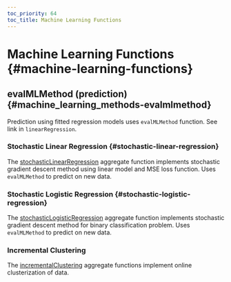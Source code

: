 ```yaml
---
toc_priority: 64
toc_title: Machine Learning Functions
---
```


# Machine Learning Functions {#machine-learning-functions}

## evalMLMethod (prediction) {#machine_learning_methods-evalmlmethod}

Prediction using fitted regression models uses `evalMLMethod` function. See link in `linearRegression`.

### Stochastic Linear Regression {#stochastic-linear-regression}

The [stochasticLinearRegression](../../sql_reference/aggregate_functions/reference.md#agg_functions-stochasticlinearregression) aggregate function implements stochastic gradient descent method using linear model and MSE loss function. Uses `evalMLMethod` to predict on new data.

### Stochastic Logistic Regression {#stochastic-logistic-regression}

The [stochasticLogisticRegression](../../sql_reference/aggregate_functions/reference.md#agg_functions-stochasticlogisticregression) aggregate function implements stochastic gradient descent method for binary classification problem. Uses `evalMLMethod` to predict on new data.

### Incremental Clustering

The [incrementalClustering](../agg_functions/reference.md#agg_functions-incrementalclustering) aggregate functions implement online clusterization of data. 
